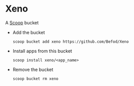 # Xeno

A [Scoop](http://scoop.sh) bucket

- Add the bucket

    `scoop bucket add xeno https://github.com/Befod/Xeno`


- Install apps from this bucket

    `scoop install xeno/<app_name>`


- Remove the bucket

    `scoop bucket rm xeno`
